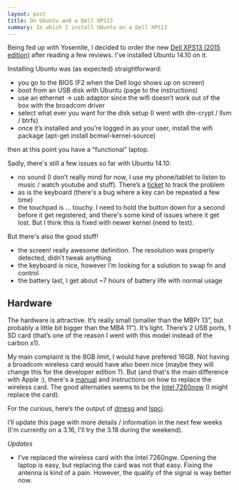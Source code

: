 ```yaml
---
layout: post
title: On Ubuntu and a Dell XPS13
summary: In which I install Ubuntu on a Dell XPS13
---
```


Being fed up with Yosemite, I decided to order the new [Dell XPS13 (2015
edition)](http://www.dell.com/us/p/xps-13-9343-laptop/pd?ST=dell%20xps13&dgc=ST&cid=79646&lid=2024370&acd=123098073120560)
after reading a few reviews. I've installed Ubuntu 14.10 on it.

Installing Ubuntu was (as expected) straightforward:

* you go to the BIOS (F2 when the Dell logo shows up on screen)
* boot from an USB disk with Ubuntu (page to the instructions)
* use an ethernet -> usb adaptor since the wifi doesn’t work out of the box with the broadcom driver
* select what ever you want for the disk setup (I went with dm-crypt / llvm / btrfs)
* once it’s installed and you’re logged in as your user, install the wifi package (apt-get install bcmwl-kernel-source)

then at this point you have a “functional” laptop.

Sadly, there's still a few issues so far with Ubuntu 14.10:

* no sound (I don’t really mind for now, I use my phone/tablet to listen to music / watch youtube and stuff).  There’s a [ticket](https://bugs.launchpad.net/ubuntu/+source/linux/+bug/1413446) to track the problem
* as is the keyboard (there's a bug where a key can be repeated a few time)
* the touchpad is ... touchy. I need to hold the button down for a second before it get registered,
  and there's some kind of issues where it get lost. But I think this is fixed with newer kernel
  (need to test).

<script src="https://gist.github.com/franckcuny/70b6959eef1892d00197.js"></script>

But there's also the good stuff!

* the screen! really awesome definition. The resolution was properly detected, didn’t tweak anything
* the keyboard is nice, however I’m looking for a solution to swap fn and control
* the battery last, I get about ~7 hours of battery life with normal usage

## Hardware

The hardware is attractive. It’s really small (smaller than the MBPr 13”, but probably a little bit
bigger than the MBA 11”). It’s light. There’s 2 USB ports, 1 SD card (that’s one of the reason I
went with this model instead of the carbon x1).

My main complaint is the 8GB limit, I would have prefered 16GB. Not having a broadcom
wireless card would have also been nice (maybe they will change this for the developer edition ?).
But (and that's the main difference with Apple :), there's a
[manual](ftp://ftp.dell.com/Manuals/all-products/esuprt_laptop/esuprt_xps_laptop//xps-13-9343-laptop_Service%20Manual_en-us.pdf)
and instructions on how to replace the wireless card. The good alternaties seems to be the [Intel
7260ngw](http://www.amazon.com/gp/product/B00GUNZUG0/) (I might replace the card).

For the curious, here’s the output of
[dmesg](https://gist.github.com/franckcuny/02da991e4b4c6bcaabef) and
[lspci](https://gist.github.com/franckcuny/bc9a486dc17e8c9acef1).

I’ll update this page with more details / information in the next few weeks (I'm currently on a 3.16, I'll try the 3.18 during the weekend).

*Updates*

* I've replaced the wireless card with the Intel 7260ngw. Opening the laptop is
  easy, but replacing the card was not that easy. Fixing the antenna is kind of
  a pain. However, the quality of the signal is way better now.

